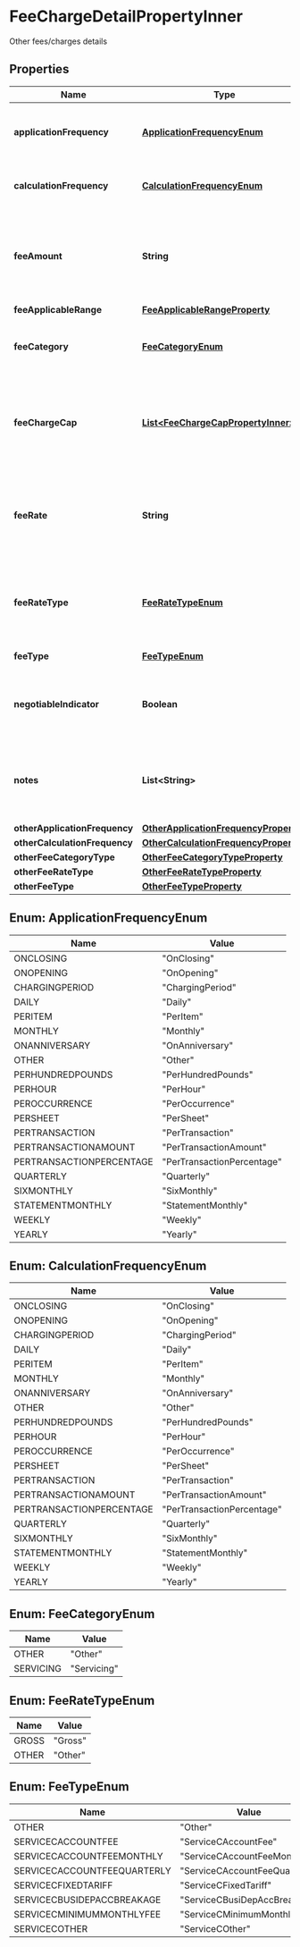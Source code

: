 

# FeeChargeDetailPropertyInner

Other fees/charges details

## Properties

| Name | Type | Description | Notes |
|------------ | ------------- | ------------- | -------------|
|**applicationFrequency** | [**ApplicationFrequencyEnum**](#ApplicationFrequencyEnum) | How frequently the fee/charge is applied to the account |  |
|**calculationFrequency** | [**CalculationFrequencyEnum**](#CalculationFrequencyEnum) | How frequently the fee/charge is calculated |  [optional] |
|**feeAmount** | **String** | Fee Amount charged for a fee/charge (where it is charged in terms of an amount rather than a rate) |  [optional] |
|**feeApplicableRange** | [**FeeApplicableRangeProperty**](FeeApplicableRangeProperty.md) |  |  [optional] |
|**feeCategory** | [**FeeCategoryEnum**](#FeeCategoryEnum) | Categorisation of fees and charges into standard categories. |  |
|**feeChargeCap** | [**List&lt;FeeChargeCapPropertyInner&gt;**](FeeChargeCapPropertyInner.md) | Details about any caps (maximum charges) that apply to a particular or group of fee/charge |  [optional] |
|**feeRate** | **String** | Rate charged for Fee/Charge (where it is charged in terms of a rate rather than an amount) |  [optional] |
|**feeRateType** | [**FeeRateTypeEnum**](#FeeRateTypeEnum) | Rate type for Fee/Charge (where it is charged in terms of a rate rather than an amount) |  [optional] |
|**feeType** | [**FeeTypeEnum**](#FeeTypeEnum) | Fee/Charge Type |  |
|**negotiableIndicator** | **Boolean** | Fee/charge which is usually negotiable rather than a fixed amount |  [optional] |
|**notes** | **List&lt;String&gt;** | Optional additional notes to supplement the fee/charge details. |  [optional] |
|**otherApplicationFrequency** | [**OtherApplicationFrequencyProperty1**](OtherApplicationFrequencyProperty1.md) |  |  [optional] |
|**otherCalculationFrequency** | [**OtherCalculationFrequencyProperty1**](OtherCalculationFrequencyProperty1.md) |  |  [optional] |
|**otherFeeCategoryType** | [**OtherFeeCategoryTypeProperty**](OtherFeeCategoryTypeProperty.md) |  |  [optional] |
|**otherFeeRateType** | [**OtherFeeRateTypeProperty**](OtherFeeRateTypeProperty.md) |  |  [optional] |
|**otherFeeType** | [**OtherFeeTypeProperty**](OtherFeeTypeProperty.md) |  |  [optional] |



## Enum: ApplicationFrequencyEnum

| Name | Value |
|---- | -----|
| ONCLOSING | &quot;OnClosing&quot; |
| ONOPENING | &quot;OnOpening&quot; |
| CHARGINGPERIOD | &quot;ChargingPeriod&quot; |
| DAILY | &quot;Daily&quot; |
| PERITEM | &quot;PerItem&quot; |
| MONTHLY | &quot;Monthly&quot; |
| ONANNIVERSARY | &quot;OnAnniversary&quot; |
| OTHER | &quot;Other&quot; |
| PERHUNDREDPOUNDS | &quot;PerHundredPounds&quot; |
| PERHOUR | &quot;PerHour&quot; |
| PEROCCURRENCE | &quot;PerOccurrence&quot; |
| PERSHEET | &quot;PerSheet&quot; |
| PERTRANSACTION | &quot;PerTransaction&quot; |
| PERTRANSACTIONAMOUNT | &quot;PerTransactionAmount&quot; |
| PERTRANSACTIONPERCENTAGE | &quot;PerTransactionPercentage&quot; |
| QUARTERLY | &quot;Quarterly&quot; |
| SIXMONTHLY | &quot;SixMonthly&quot; |
| STATEMENTMONTHLY | &quot;StatementMonthly&quot; |
| WEEKLY | &quot;Weekly&quot; |
| YEARLY | &quot;Yearly&quot; |



## Enum: CalculationFrequencyEnum

| Name | Value |
|---- | -----|
| ONCLOSING | &quot;OnClosing&quot; |
| ONOPENING | &quot;OnOpening&quot; |
| CHARGINGPERIOD | &quot;ChargingPeriod&quot; |
| DAILY | &quot;Daily&quot; |
| PERITEM | &quot;PerItem&quot; |
| MONTHLY | &quot;Monthly&quot; |
| ONANNIVERSARY | &quot;OnAnniversary&quot; |
| OTHER | &quot;Other&quot; |
| PERHUNDREDPOUNDS | &quot;PerHundredPounds&quot; |
| PERHOUR | &quot;PerHour&quot; |
| PEROCCURRENCE | &quot;PerOccurrence&quot; |
| PERSHEET | &quot;PerSheet&quot; |
| PERTRANSACTION | &quot;PerTransaction&quot; |
| PERTRANSACTIONAMOUNT | &quot;PerTransactionAmount&quot; |
| PERTRANSACTIONPERCENTAGE | &quot;PerTransactionPercentage&quot; |
| QUARTERLY | &quot;Quarterly&quot; |
| SIXMONTHLY | &quot;SixMonthly&quot; |
| STATEMENTMONTHLY | &quot;StatementMonthly&quot; |
| WEEKLY | &quot;Weekly&quot; |
| YEARLY | &quot;Yearly&quot; |



## Enum: FeeCategoryEnum

| Name | Value |
|---- | -----|
| OTHER | &quot;Other&quot; |
| SERVICING | &quot;Servicing&quot; |



## Enum: FeeRateTypeEnum

| Name | Value |
|---- | -----|
| GROSS | &quot;Gross&quot; |
| OTHER | &quot;Other&quot; |



## Enum: FeeTypeEnum

| Name | Value |
|---- | -----|
| OTHER | &quot;Other&quot; |
| SERVICECACCOUNTFEE | &quot;ServiceCAccountFee&quot; |
| SERVICECACCOUNTFEEMONTHLY | &quot;ServiceCAccountFeeMonthly&quot; |
| SERVICECACCOUNTFEEQUARTERLY | &quot;ServiceCAccountFeeQuarterly&quot; |
| SERVICECFIXEDTARIFF | &quot;ServiceCFixedTariff&quot; |
| SERVICECBUSIDEPACCBREAKAGE | &quot;ServiceCBusiDepAccBreakage&quot; |
| SERVICECMINIMUMMONTHLYFEE | &quot;ServiceCMinimumMonthlyFee&quot; |
| SERVICECOTHER | &quot;ServiceCOther&quot; |



